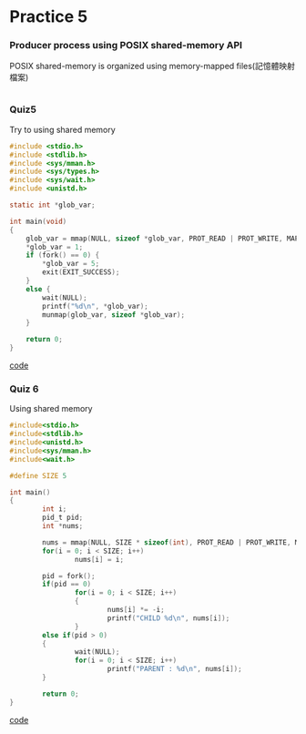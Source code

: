 # Practice 5
### Producer process using POSIX shared-memory API
POSIX shared-memory is organized using memory-mapped files(記憶體映射檔案)

```C

```

### Quiz5
Try to using shared memory
```C
#include <stdio.h>
#include <stdlib.h>
#include <sys/mman.h>
#include <sys/types.h>
#include <sys/wait.h>
#include <unistd.h>

static int *glob_var;

int main(void)
{
    glob_var = mmap(NULL, sizeof *glob_var, PROT_READ | PROT_WRITE, MAP_SHARED | MAP_ANONYMOUS, -1, 0);
    *glob_var = 1;
    if (fork() == 0) {
        *glob_var = 5;
        exit(EXIT_SUCCESS);
    } 
    else {
        wait(NULL);
        printf("%d\n", *glob_var);
        munmap(glob_var, sizeof *glob_var);
    }

    return 0;
}
```
[code](quiz5.c)


### Quiz 6
Using shared memory
```C
#include<stdio.h>
#include<stdlib.h>
#include<unistd.h>
#include<sys/mman.h>
#include<wait.h>

#define SIZE 5

int main()
{
        int i;
        pid_t pid;
        int *nums;

        nums = mmap(NULL, SIZE * sizeof(int), PROT_READ | PROT_WRITE, MAP_SHARED | MAP_ANONYMOUS, -1, 0);
        for(i = 0; i < SIZE; i++)
                nums[i] = i;

        pid = fork();
        if(pid == 0)
                for(i = 0; i < SIZE; i++)
                {
                        nums[i] *= -i;
                        printf("CHILD %d\n", nums[i]);
                }
        else if(pid > 0)
        {
                wait(NULL);
                for(i = 0; i < SIZE; i++)
                        printf("PARENT : %d\n", nums[i]);
        }

        return 0;
}

```
[code](quiz6.c)
